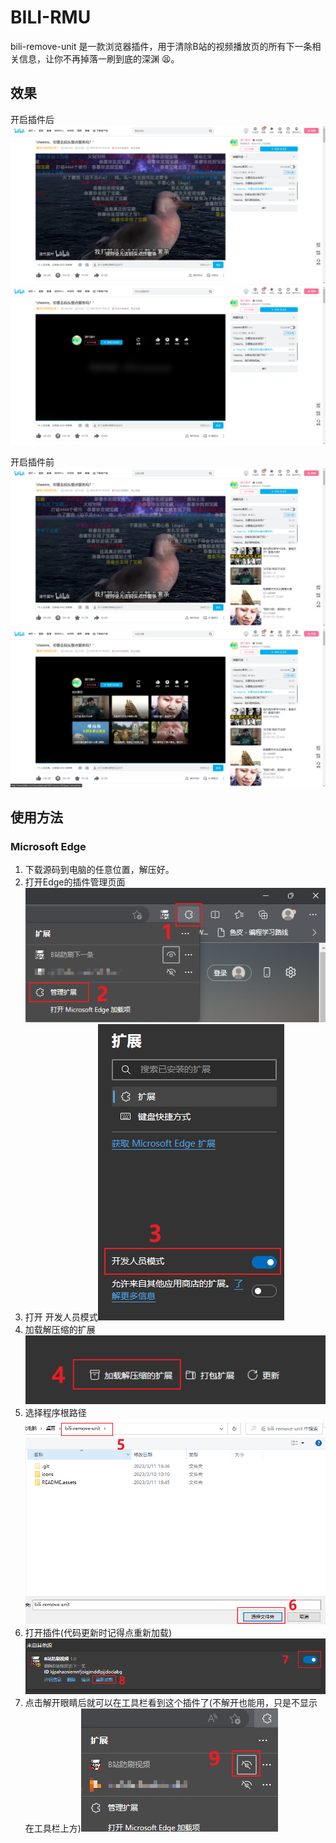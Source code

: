 # BILI-RMU

bili-remove-unit 是一款浏览器插件，用于清除B站的视频播放页的所有下一条相关信息，让你不再掉落一刷到底的深渊 😫。

## 效果

开启插件后
![image-20230311170202214](README.assets/image-20230311170202214.png)
![image-20230311170556719](README.assets/image-20230311170556719.png)

开启插件前
![image-20230311170317547](README.assets/image-20230311170317547.png)
![image-20230311170410214](README.assets/image-20230311170410214.png)




## 使用方法

### Microsoft Edge

1. 下载源码到电脑的任意位置，解压好。
2. 打开Edge的插件管理页面![image-20230311164411881](README.assets/image-20230311164411881.png)
3. 打开 开发人员模式![image-20230311164517594](README.assets/image-20230311164517594.png)
4. 加载解压缩的扩展![image-20230311164557123](README.assets/image-20230311164557123.png)
5. 选择程序根路径![image-20230311164852168](README.assets/image-20230311164852168.png)
6. 打开插件(代码更新时记得点重新加载)![image-20230311165058895](README.assets/image-20230311165058895.png)
7. 点击解开眼睛后就可以在工具栏看到这个插件了(不解开也能用，只是不显示在工具栏上方)![image-20230311165226883](README.assets/image-20230311165226883.png)




